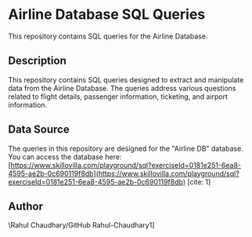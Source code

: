#   Airline Database SQL Queries

This repository contains SQL queries for the Airline Database.

##   Description

This repository contains SQL queries designed to extract and manipulate data from the Airline Database. The queries address various questions related to flight details, passenger information, ticketing, and airport information.

##   Data Source

The queries in this repository are designed for the "Airline DB" database. You can access the database here: [https://www.skillovilla.com/playground/sql?exerciseId=0181e251-6ea8-4595-ae2b-0c690119f8db](https://www.skillovilla.com/playground/sql?exerciseId=0181e251-6ea8-4595-ae2b-0c690119f8db) [cite: 1]

## Author

\Rahul Chaudhary/GitHub Rahul-Chaudhary1]

